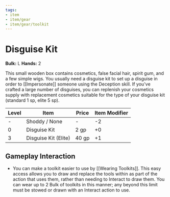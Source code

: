 ```yaml
---
tags:
- item
- item/gear
- item/gear/toolkit
---
```

# Disguise Kit

**Bulk:** L
**Hands:** 2

This small wooden box contains cosmetics, false facial hair, spirit gum, and a few simple wigs. You usually need a disguise kit to set up a disguise in order to [[Impersonate]] someone using the Deception skill. If you've crafted a large number of disguises, you can replenish your cosmetics supply with replacement cosmetics suitable for the type of your disguise kit (standard 1 sp,  elite 5 sp). 

| **Level** | **Item**             | **Price** | **Item Modifier** |
| --------- | -------------------- | --------- | ----------------- |
| -         | Shoddy / None        | -         | -2                |
| 0         | Disguise Kit         | 2 gp      | +0                |
| 3         | Disguise Kit (Elite) | 40 gp     | +1                |

## Gameplay Interaction

- You can make a toolkit easier to use by [[Wearing Toolkits]]. This easy access allows you to draw and replace the tools within as part of the action that uses them, rather than needing to Interact to draw them. You can wear up to 2 Bulk of toolkits in this manner; any beyond this limit must be stowed or drawn with an Interact action to use.